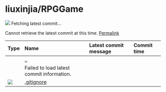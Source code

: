 # liuxinjia/RPGGame

![](https://github.githubassets.com/images/spinners/octocat-spinner-32-EAF2F5.gif) Fetching latest commit…

 Cannot retrieve the latest commit at this time. [Permalink](https://github.com/liuxinjia/RPGGame/tree/73563013cc72a2491dfc58e675b95a47cf829b4f/Assets)

| Type | Name | Latest commit message | Commit time |
| :--- | :--- | :--- | :--- |
|  | [..]() |  |  |
|  | Failed to load latest commit information. |  |  |
| ![](https://github.githubassets.com/images/spinners/octocat-spinner-32.gif) |  [.gitignore](https://github.com/liuxinjia/RPGGame/blob/master/Assets/.gitignore) |  |  |

